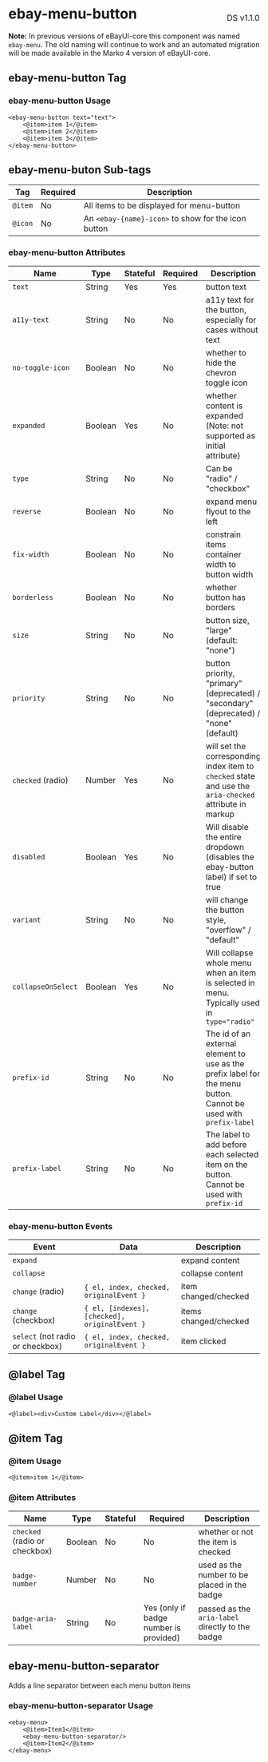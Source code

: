 <h1 style='display: flex; justify-content: space-between; align-items: center;'>
    <span>
        ebay-menu-button
    </span>
    <span style='font-weight: normal; font-size: medium; margin-bottom: -15px;'>
        DS v1.1.0
    </span>
</h1>

**Note:** In previous versions of eBayUI-core this component was named `ebay-menu`. The old naming will continue to work and an automated migration will be made available in the Marko 4 version of eBayUI-core.

## ebay-menu-button Tag

### ebay-menu-button Usage

```marko
<ebay-menu-button text="text">
    <@item>item 1</@item>
    <@item>item 2</@item>
    <@item>item 3</@item>
</ebay-menu-button>
```

## ebay-menu-buton Sub-tags

| Tag     | Required | Description                                         |
| ------- | -------- | --------------------------------------------------- |
| `@item` | No       | All items to be displayed for menu-button           |
| `@icon` | No       | An `<ebay-{name}-icon>` to show for the icon button |

### ebay-menu-button Attributes

| Name               | Type    | Stateful | Required | Description                                                                                                      |
| ------------------ | ------- | -------- | -------- | ---------------------------------------------------------------------------------------------------------------- |
| `text`             | String  | Yes      | Yes      | button text                                                                                                      |
| `a11y-text`        | String  | No       | No       | a11y text for the button, especially for cases without text                                                      |
| `no-toggle-icon`   | Boolean | No       | No       | whether to hide the chevron toggle icon                                                                          |
| `expanded`         | Boolean | Yes      | No       | whether content is expanded (Note: not supported as initial attribute)                                           |
| `type`             | String  | No       | No       | Can be "radio" / "checkbox"                                                                                      |
| `reverse`          | Boolean | No       | No       | expand menu flyout to the left                                                                                   |
| `fix-width`        | Boolean | No       | No       | constrain items container width to button width                                                                  |
| `borderless`       | Boolean | No       | No       | whether button has borders                                                                                       |
| `size`             | String  | No       | No       | button size, "large" (default: "none")                                                                           |
| `priority`         | String  | No       | No       | button priority, "primary" (deprecated) / "secondary" (deprecated) / "none" (default)                            |
| `checked` (radio)  | Number  | Yes      | No       | will set the corresponding index item to `checked` state and use the `aria-checked` attribute in markup          |
| `disabled`         | Boolean | Yes      | No       | Will disable the entire dropdown (disables the ebay-button label) if set to true                                 |
| `variant`          | String  | No       | No       | will change the button style, "overflow" / "default"                                                             |
| `collapseOnSelect` | Boolean | Yes      | No       | Will collapse whole menu when an item is selected in menu. Typically used in `type="radio"`                      |
| `prefix-id`        | String  | No       | No       | The id of an external element to use as the prefix label for the menu button. Cannot be used with `prefix-label` |
| `prefix-label`     | String  | No       | No       | The label to add before each selected item on the button. Cannot be used with `prefix-id`                        |

### ebay-menu-button Events

| Event                            | Data                                          | Description           |
| -------------------------------- | --------------------------------------------- | --------------------- |
| `expand`                         |                                               | expand content        |
| `collapse`                       |                                               | collapse content      |
| `change` (radio)                 | `{ el, index, checked, originalEvent }`       | item changed/checked  |
| `change` (checkbox)              | `{ el, [indexes], [checked], originalEvent }` | items changed/checked |
| `select` (not radio or checkbox) | `{ el, index, checked, originalEvent }`       | item clicked          |

## @label Tag

### @label Usage

```marko
<@label><div>Custom Label</div></@label>
```

## @item Tag

### @item Usage

```marko
<@item>item 1</@item>
```

### @item Attributes

| Name                          | Type    | Stateful | Required                               | Description                                      |
| ----------------------------- | ------- | -------- | -------------------------------------- | ------------------------------------------------ |
| `checked` (radio or checkbox) | Boolean | No       | No                                     | whether or not the item is checked               |
| `badge-number`                | Number  | No       | No                                     | used as the number to be placed in the badge     |
| `badge-aria-label`            | String  | No       | Yes (only if badge number is provided) | passed as the `aria-label` directly to the badge |

## ebay-menu-button-separator

Adds a line separator between each menu button items

### ebay-menu-button-separator Usage

```marko
<ebay-menu>
    <@item>Item1</@item>
    <ebay-menu-button-separator/>
    <@item>Item2</@item>
</ebay-menu>
```
